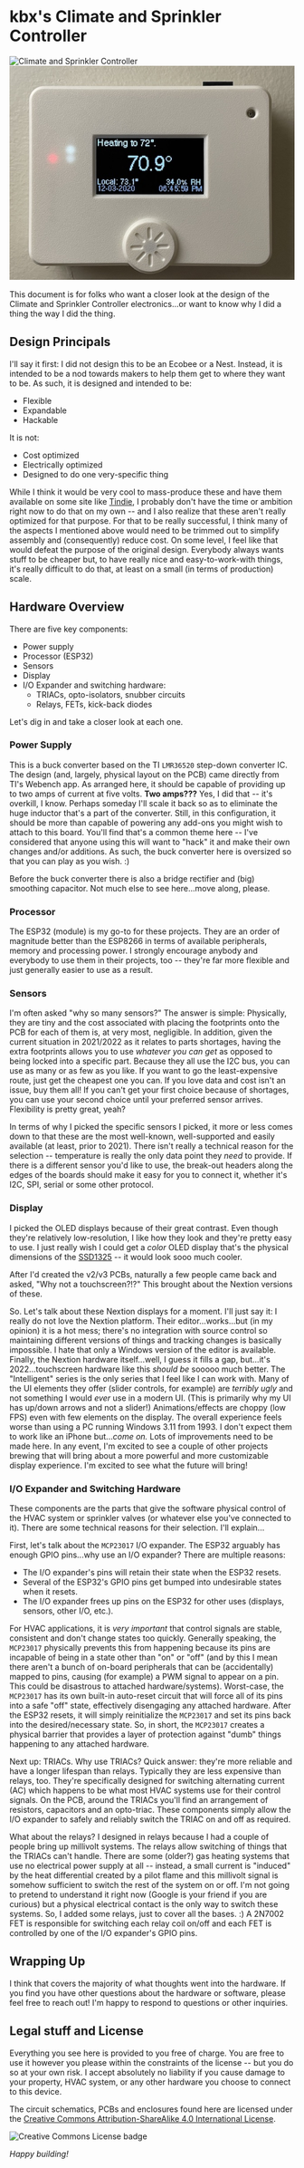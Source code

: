# kbx's Climate and Sprinkler Controller

![Climate and Sprinkler Controller](images/Nextion/front-small.jpg "Climate and Sprinkler Controller - Nextion 7\"")
![Climate and Sprinkler Controller](images/OLED/front-small.jpg "Climate and Sprinkler Controller - OLED")

This document is for folks who want a closer look at the design of the Climate and Sprinkler Controller electronics...or want to know why I did a thing the way I did the thing.

## Design Principals

I'll say it first: I did not design this to be an Ecobee or a Nest. Instead, it is intended to be a nod towards makers to help them get to where they want to be. As such, it is designed and intended to be:
 - Flexible
 - Expandable
 - Hackable

It is not:
 - Cost optimized
 - Electrically optimized
 - Designed to do one very-specific thing

While I think it would be very cool to mass-produce these and have them available on some site like [Tindie](https://www.tindie.com), I probably don't have the time or ambition right now to do that on my own -- and I also realize that these aren't really optimized for that purpose. For that to be really successful, I think many of the aspects I mentioned above would need to be trimmed out to simplify assembly and (consequently) reduce cost. On some level, I feel like that would defeat the purpose of the original design. Everybody always wants stuff to be cheaper but, to have really nice and easy-to-work-with things, it's really difficult to do that, at least on a small (in terms of production) scale.

## Hardware Overview

There are five key components:
 - Power supply
 - Processor (ESP32)
 - Sensors
 - Display
 - I/O Expander and switching hardware:
   - TRIACs, opto-isolators, snubber circuits
   - Relays, FETs, kick-back diodes

Let's dig in and take a closer look at each one.

### Power Supply

This is a buck converter based on the TI `LMR36520` step-down converter IC. The design (and, largely, physical layout on the PCB) came directly from TI's Webench app. As arranged here, it should be capable of providing up to two amps of current at five volts. **Two amps???** Yes, I did that -- it's overkill, I know. Perhaps someday I'll scale it back so as to eliminate the huge inductor that's a part of the converter. Still, in this configuration, it should be more than capable of powering any add-ons you might wish to attach to this board. You'll find that's a common theme here -- I've considered that anyone using this will want to "hack" it and make their own changes and/or additions. As such, the buck converter here is oversized so that you can play as you wish. :)

Before the buck converter there is also a bridge rectifier and (big) smoothing capacitor. Not much else to see here...move along, please.

### Processor

The ESP32 (module) is my go-to for these projects. They are an order of magnitude better than the ESP8266 in terms of available peripherals, memory and processing power. I strongly encourage anybody and everybody to use them in their projects, too -- they're far more flexible and just generally easier to use as a result.

### Sensors

I'm often asked "why so many sensors?" The answer is simple: Physically, they are tiny and the cost associated with placing the footprints onto the PCB for each of them is, at very most, negligible. In addition, given the current situation in 2021/2022 as it relates to parts shortages, having the extra footprints allows you to use _whatever you can get_ as opposed to being locked into a specific part. Because they all use the I2C bus, you can use as many or as few as you like. If you want to go the least-expensive route, just get the cheapest one you can. If you love data and cost isn't an issue, buy them all! If you can't get your first choice because of shortages, you can use your second choice until your preferred sensor arrives. Flexibility is pretty great, yeah?

In terms of why I picked the specific sensors I picked, it more or less comes down to that these are the most well-known, well-supported and easily available (at least, prior to 2021). There isn't really a technical reason for the selection -- temperature is really the only data point they _need_ to provide. If there is a different sensor you'd like to use, the break-out headers along the edges of the boards should make it easy for you to connect it, whether it's I2C, SPI, serial or some other protocol.

### Display

I picked the OLED displays because of their great contrast. Even though they're relatively low-resolution, I like how they look and they're pretty easy to use. I just really wish I could get a _color_ OLED display that's the physical dimensions of the [SSD1325](https://www.adafruit.com/product/2674) -- it would look sooo much cooler.

After I'd created the v2/v3 PCBs, naturally a few people came back and asked, "Why not a touchscreen?!?" This brought about the Nextion versions of these.

So. Let's talk about these Nextion displays for a moment. I'll just say it: I really do not love the Nextion platform. Their editor...works...but (in my opinion) it is a hot mess; there's no integration with source control so maintaining different versions of things and tracking changes is basically impossible. I hate that only a Windows version of the editor is available. Finally, the Nextion hardware itself...well, I guess it fills a gap, but...it's 2022...touchscreen hardware like this _should be_ sooooo much better. The "Intelligent" series is the only series that I feel like I can work with. Many of the UI elements they offer (slider controls, for example) are _terribly ugly_ and not something I would _ever_ use in a modern UI. (This is primarily why my UI has up/down arrows and not a slider!) Animations/effects are choppy (low FPS) even with few elements on the display. The overall experience feels worse than using a PC running Windows 3.11 from 1993. I don't expect them to work like an iPhone but..._come on._ Lots of improvements need to be made here. In any event, I'm excited to see a couple of other projects brewing that will bring about a more powerful and more customizable display experience. I'm excited to see what the future will bring!

### I/O Expander and Switching Hardware

These components are the parts that give the software physical control of the HVAC system or sprinkler valves (or whatever else you've connected to it). There are some technical reasons for their selection. I'll explain...

First, let's talk about the `MCP23017` I/O expander. The ESP32 arguably has enough GPIO pins...why use an I/O expander? There are multiple reasons:
 - The I/O expander's pins will retain their state when the ESP32 resets.
 - Several of the ESP32's GPIO pins get bumped into undesirable states when it resets.
 - The I/O expander frees up pins on the ESP32 for other uses (displays, sensors, other I/O, etc.).

For HVAC applications, it is _very important_ that control signals are stable, consistent and don't change states too quickly. Generally speaking, the `MCP23017` physically prevents this from happening because its pins are incapable of being in a state other than "on" or "off" (and by this I mean there aren't a bunch of on-board peripherals that can be (accidentally) mapped to pins, causing (for example) a PWM signal to appear on a pin. This could be disastrous to attached hardware/systems). Worst-case, the `MCP23017` has its own built-in auto-reset circuit that will force all of its pins into a safe "off" state, effectively disengaging any attached hardware. After the ESP32 resets, it will simply reinitialize the `MCP23017` and set its pins back into the desired/necessary state. So, in short, the `MCP23017` creates a physical barrier that provides a layer of protection against "dumb" things happening to any attached hardware.

Next up: TRIACs. Why use TRIACs? Quick answer: they're more reliable and have a longer lifespan than relays. Typically they are less expensive than relays, too. They're specifically designed for switching alternating current (AC) which happens to be what most HVAC systems use for their control signals. On the PCB, around the TRIACs you'll find an arrangement of resistors, capacitors and an opto-triac. These components simply allow the I/O expander to safely and reliably switch the TRIAC on and off as required.

What about the relays? I designed in relays because I had a couple of people bring up millivolt systems. The relays allow switching of things that the TRIACs can't handle. There are some (older?) gas heating systems that use no electrical power supply at all -- instead, a small current is "induced" by the heat differential created by a pilot flame and this millivolt signal is somehow sufficient to switch the rest of the system on or off. I'm not going to pretend to understand it right now (Google is your friend if you are curious) but a physical electrical contact is the only way to switch these systems. So, I added some relays, just to cover all the bases. :) A 2N7002 FET is responsible for switching each relay coil on/off and each FET is controlled by one of the I/O expander's GPIO pins.

## Wrapping Up

I think that covers the majority of what thoughts went into the hardware. If you find you have other questions about the hardware or software, please feel free to reach out! I'm happy to respond to questions or other inquiries.

## Legal stuff and License

Everything you see here is provided to you free of charge. You are free to use it however you please within the constraints of the license -- but you do so at your own risk. I accept absolutely no liability if you cause damage to your property, HVAC system, or any other hardware you choose to connect to this device.

The circuit schematics, PCBs and enclosures found here are licensed under the
 [Creative Commons Attribution-ShareAlike 4.0 International License](http://creativecommons.org/licenses/by-sa/4.0/).

![Creative Commons License badge](https://i.creativecommons.org/l/by-sa/4.0/88x31.png)

_Happy building!_